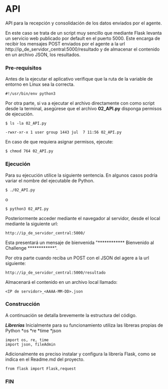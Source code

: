 # API

API para la recepción y consolidación de los datos enviados por el agente.

En este caso se trata de un script muy sencillo que mediante Flask levanta un servicio web publicado por default en el puerto 5000. Este encarga de recibir los mensajes POST enviados por el agente a la url http://ip_de_servidor_central:5000/resultado y de almacenar el contenido en un archivo JSON, los resultados.


### Pre-requisitos

Antes de la ejecutar el aplicativo verifique que la ruta de la variable de entorno en Linux sea la correcta.

```#!/usr/bin/env python3```

Por otra parte, si va a ejecutar el archivo directamente con como script desde la terminal, asegúrese que el archivo **02_API.py** disponga permisos de ejecución.

```
$ ls -la 02_API.py

-rwxr-xr-x 1 user group 1443 jul  7 11:56 02_API.py
```
En caso de que requiera asignar permisos, ejecute:

```$ chmod 764 02_API.py```

### Ejecución

Para su ejecución utilice la siguiente sentencia. En algunos casos podría variar el nombre del ejecutable de Python.

```$ ./02_API.py```

o

```$ python3 02_API.py```

Posteriormente acceder mediante el navegador al servidor, desde el local mediante la siguiente url:

```http://ip_de_servidor_central:5000/```

Esta presentará un mensaje de bienvenida "************ Bienvenido al Challenge ************".

Por otra parte cuando reciba un POST con el JSON del agere a la url siguiente: 

```http://ip_de_servidor_central:5000/resultado```

Almacenará el contenido en un archivo local llamado: 

```
<IP de servidor>_<AAAA-MM-DD>.json
```

### Construcción

A continuación se detalla brevemente la estructura del código.

***Librerías***
Inicialmente para su funcionamiento utiliza las libreras propias de Python
*os
*re
*time
*json


```
import os, re, time
import json, fileAdmin

```

Adicionalmente es preciso instalar y configura la librería Flask, como se indica en el Readme.md del proyecto.

```
from flask import Flask,request
```

### FIN
